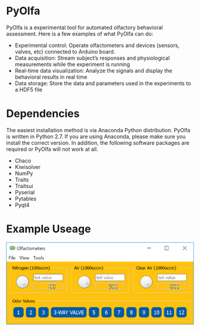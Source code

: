 # PyOlfa
PyOlfa is a experimental tool for automated olfactory behavioral assessment. Here is a few examples of what PyOlfa can do:

*	Experimental control: Operate olfactometers and devices (sensors, valves, etc) connected to Arduino board.
*	Data acquisition: Stream subject’s responses and physiological measurements while the experiment is running
*	Real-time data visualization: Analyze the signals and display the behavioral results in real time 
*	Data storage: Store the data and parameters used in the experiments to a HDF5 file

# Dependencies
The easiest installation method is via Anaconda Python distribution. PyOlfa is written in Python 2.7. If you are using Anaconda, please make sure you install the correct version. In addition, the following software packages are required or PyOlfa will not work at all. 

*	Chaco
*	Kiwisolver
* NumPy
*	Traits
*	Traitsui
*	Pyserial
*	Pytables
*	Pyqt4

# Example Useage
![Alt text](Olfactometry.PNG)
